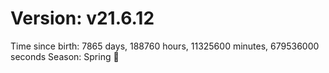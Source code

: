 # Version: v21.6.12
Time since birth: 7865 days, 188760 hours, 11325600 minutes, 679536000 seconds
Season: Spring 🌸
